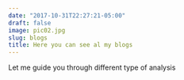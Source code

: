 ```yaml
---
date: "2017-10-31T22:27:21-05:00"
draft: false
image: pic02.jpg
slug: blogs
title: Here you can see al my blogs
---
```


Let me guide you through different type of analysis